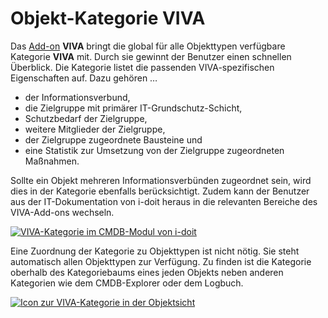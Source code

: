 # Objekt-Kategorie VIVA

Das [Add-on](../index.md) **VIVA** bringt die global für alle Objekttypen verfügbare Kategorie **VIVA** mit. Durch sie gewinnt der Benutzer einen schnellen Überblick. Die Kategorie listet die passenden VIVA-spezifischen Eigenschaften auf. Dazu gehören …

*   der Informationsverbund,
*   die Zielgruppe mit primärer IT-Grundschutz-Schicht,
*   Schutzbedarf der Zielgruppe,
*   weitere Mitglieder der Zielgruppe,
*   der Zielgruppe zugeordnete Bausteine und
*   eine Statistik zur Umsetzung von der Zielgruppe zugeordneten Maßnahmen.

Sollte ein Objekt mehreren Informationsverbünden zugeordnet sein, wird dies in der Kategorie ebenfalls berücksichtigt. Zudem kann der Benutzer aus der IT-Dokumentation von i-doit heraus in die relevanten Bereiche des VIVA-Add-ons wechseln.

[![VIVA-Kategorie im CMDB-Modul von i-doit](../../assets/images/de/i-doit-pro-add-ons/viva/objekt-kategorien/1-vok.png)](../../assets/images/de/i-doit-pro-add-ons/viva/objekt-kategorien/1-vok.png)

Eine Zuordnung der Kategorie zu Objekttypen ist nicht nötig. Sie steht automatisch allen Objekttypen zur Verfügung. Zu finden ist die Kategorie oberhalb des Kategoriebaums eines jeden Objekts neben anderen Kategorien wie dem CMDB-Explorer oder dem Logbuch.

[![Icon zur VIVA-Kategorie in der Objektsicht](../../assets/images/de/i-doit-pro-add-ons/viva/objekt-kategorien/2-vok.png)](../../assets/images/de/i-doit-pro-add-ons/viva/objekt-kategorien/2-vok.png)
